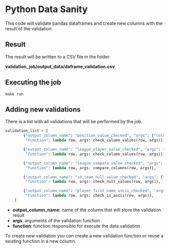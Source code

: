 # Python Data Sanity

This code will validate pandas dataframes and create new columns with the result of the validation.

## Result
The result will be written to a CSV file in the folder:

**validation_job/output_data/daframe_validation.csv**

## Executing the job
```
make run
```

## Adding new validations
There is a list with all validations that will be performed by the job.

```python
validation_list = [
        {"output_column_name": "position_value_checked", "args": {"column_name": "position", "column_values": ["C", "1B", "2B", "3B", "SS", "LF", "CF", "RF", "P", "DH"]},
         "function": lambda row, args: check_column_values(row, args)},

        {"output_column_name": "league_player_value_checked", "args": {"column_name": "league_player", "column_values": ["AL", "NL"]},
         "function": lambda row, args: check_column_values(row, args)},

        {"output_column_name": "league_compare_value_checked", "args": {"columns_to_compare": ["league_player", "league_team"]},
         "function": lambda row, args: compare_columns(row, args)},

        {"output_column_name": "id_team_null_value_checked", "args": {"column_name": "id_team"},
         "function": lambda row, args: check_null_values(row, args)},

        {"output_column_name": "player_first_name_ascii_checked", "args": {"column_name": "first_name"},
         "function": lambda row, args: check_is_ascii(row, args)},
    ]
``` 
- **output_column_name**: name of the column that will store the validation result
- **args**: arguments of the validation function
- **function**: function responsible for execute the data validation  

To create new validation you can create a new validation function or reuse a existing function in a new column.